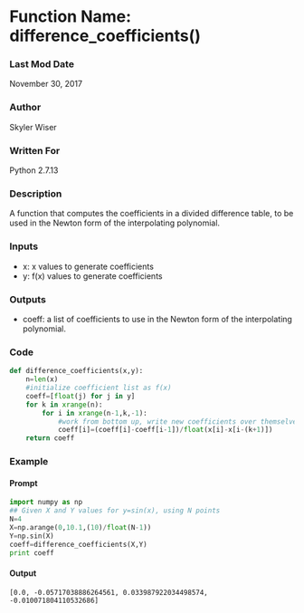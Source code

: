 # Function Name: difference_coefficients()

### Last Mod Date
November 30, 2017
### Author
Skyler Wiser
### Written For
Python 2.7.13
### Description
A function that computes the coefficients in a divided difference table, to be used in the Newton form of the interpolating polynomial.
### Inputs

* x: x values to generate coefficients
* y: f(x) values to generate coefficients

### Outputs

* coeff: a list of coefficients to use in the Newton form of the interpolating polynomial.

### Code

```python
def difference_coefficients(x,y):
    n=len(x)
    #initialize coefficient list as f(x)
    coeff=[float(j) for j in y]
    for k in xrange(n):
        for i in xrange(n-1,k,-1):
            #work from bottom up, write new coefficients over themselves
            coeff[i]=(coeff[i]-coeff[i-1])/float(x[i]-x[i-(k+1)])
    return coeff
```

### Example
#### Prompt

```python
import numpy as np
## Given X and Y values for y=sin(x), using N points
N=4
X=np.arange(0,10.1,(10)/float(N-1))
Y=np.sin(X)
coeff=difference_coefficients(X,Y)
print coeff
```

#### Output

```
[0.0, -0.05717038886264561, 0.033987922034498574, -0.010071804110532686]
```
